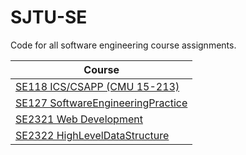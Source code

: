 # SJTU-SE

Code for all software engineering course assignments.

| Course                                                       |
| ------------------------------------------------------------ |
| [SE118 ICS/CSAPP (CMU 15-213)](https://github.com/echo-xiao9/SJTU-SE/tree/main/SE118_ICS) |
| [SE127 SoftwareEngineeringPractice](https://github.com/echo-xiao9/SJTU-SE/tree/main/SE127_SoftwareEngineeringPractice) |
| [SE2321 Web Development](https://github.com/echo-xiao9/SJTU-SE/tree/main/SE2321_WebDevelopment) |
| [SE2322 HighLevelDataStructure](https://github.com/echo-xiao9/SJTU-SE/tree/main/SE2322_HighLevelDataStructure) |

